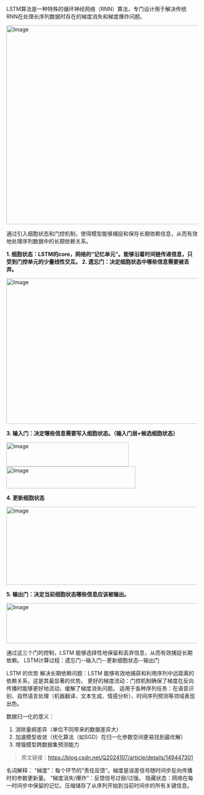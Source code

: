 LSTM算法是一种特殊的循环神经网络（RNN）算法，专门设计用于解决传统RNN在处理长序列数据时存在的梯度消失和梯度爆炸问题。

<img width="1080" height="524" alt="Image" src="https://github.com/user-attachments/assets/ff3a9ba9-7d18-41a9-bbfc-f78de7549c1a" />

通过引入细胞状态和门控机制，使得模型能够捕捉和保存长期依赖信息，从而有效地处理序列数据中的长期依赖关系。

**1. 细胞状态：LSTM的core，网络的“记忆单元”。能够沿着时间链传递信息，只受到门控单元的少量线性交互。
2. 遗忘门：决定细胞状态中哪些信息需要被丢弃。**

<img width="822" height="384" alt="Image" src="https://github.com/user-attachments/assets/994e21a9-f300-4739-afd9-5cd198ae80ac" />

**3. 输入门：决定哪些信息需要写入细胞状态。（输入门层+候选细胞状态）**

<img width="322" height="64" alt="Image" src="https://github.com/user-attachments/assets/1bf5b771-bec0-49a2-a704-4b349bf7d1af" />

<img width="340" height="58" alt="Image" src="https://github.com/user-attachments/assets/0d91728d-11c1-4077-99a6-69f46dce5e01" />

**4. 更新细胞状态**

<img width="600" height="206" alt="Image" src="https://github.com/user-attachments/assets/766b49a9-346a-454b-a410-5a3bba982f91" />

**5. 输出门：决定当前细胞状态哪些信息应该被输出。**

<img width="602" height="106" alt="Image" src="https://github.com/user-attachments/assets/da6685ff-497e-408a-b595-81e11c4aedff" />

通过这三个门的控制，LSTM 能够选择性地保留和丢弃信息，从而有效捕捉长期依赖。
LSTM计算过程：遗忘门--输入门--更新细胞状态--输出门

LSTM 的优势
解决长期依赖问题：LSTM 能够有效地捕获和利用序列中远距离的依赖关系，这是其最显著的优势。
更好的梯度流动：门控机制确保了梯度在反向传播时能够更好地流动，缓解了梯度消失问题。
适用于各种序列任务：在语音识别、自然语言处理（机器翻译、文本生成、情感分析）、时间序列预测等领域表现出色。

数据归一化的意义：

1. 消除量纲差异（单位不同带来的数据差异大）
2. 加速模型收敛（优化算法（如SGD）在归一化参数空间更易找到最优解）     
3. 增强模型跨数据集预测能力                   

> 原文链接：https://blog.csdn.net/Q2024107/article/details/149447301

名词解释：
“梯度”：每个环节的”责任反馈“。梯度是误差信号随时间步反向传播时的参数更新量。
“梯度消失/爆炸”：反馈信号过弱/过强。
隐藏状态：网络在每一时间步中保留的记忆。压缩储存了从序列开始到当前时间步的所有关键信息。




